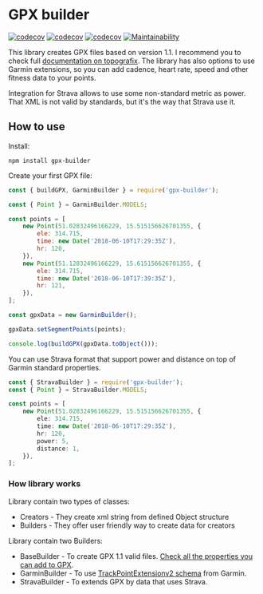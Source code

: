 # GPX builder

[![codecov](https://img.shields.io/npm/v/gpx-builder.svg)](https://www.npmjs.com/package/gpx-builder) [![codecov](https://codecov.io/gh/fabulator/gpx-builder/branch/master/graph/badge.svg)](https://codecov.io/gh/fabulator/gpx-builder)  [![codecov](https://travis-ci.org/fabulator/gpx-builder.svg?branch=master)](https://travis-ci.org/fabulator/gpx-builder) [![Maintainability](https://api.codeclimate.com/v1/badges/7ab35417954388460660/maintainability)](https://codeclimate.com/github/fabulator/gpx-builder/maintainability)

This library creates GPX files based on version 1.1. I recommend you to check full [documentation on topografix](http://www.topografix.com/gpx/1/1/). The library has also options to use Garmin extensions, so you can add cadence, heart rate, speed and other fitness data to your points.

Integration for Strava allows to use some non-standard metric as power. That XML is not valid by standards, but it's the way that Strava use it.

## How to use

Install:

```nodedaemon
npm install gpx-builder
```

Create your first GPX file:

```javascript
const { buildGPX, GarminBuilder } = require('gpx-builder');

const { Point } = GarminBuilder.MODELS;

const points = [
    new Point(51.02832496166229, 15.515156626701355, {
        ele: 314.715,
        time: new Date('2018-06-10T17:29:35Z'),
        hr: 120,
    }),
    new Point(51.12832496166229, 15.615156626701355, {
        ele: 314.715,
        time: new Date('2018-06-10T17:39:35Z'),
        hr: 121,
    }),
];

const gpxData = new GarminBuilder();

gpxData.setSegmentPoints(points);

console.log(buildGPX(gpxData.toObject()));

```

You can use Strava format that support power and distance on top of Garmin standard properties.


```typescript
const { StravaBuilder } = require('gpx-builder');
const { Point } = StravaBuilder.MODELS;

const points = [
    new Point(51.02832496166229, 15.515156626701355, {
        ele: 314.715,
        time: new Date('2018-06-10T17:29:35Z'),
        hr: 120,
        power: 5,
        distance: 1,
    }),
];
```

### How library works

Library contain two types of classes:

- Creators - They create xml string from defined Object structure
- Builders - They offer user friendly way to create data for creators

Library contain two Builders:

- BaseBuilder - To create GPX 1.1 valid files. [Check all the properties you can add to GPX](https://github.com/fabulator/gpx-builder/blob/master/src/builder/BaseBuilder/BaseBuilder.ts).
- GarminBuilder - To use [TrackPointExtensionv2 schema](https://www8.garmin.com/xmlschemas/TrackPointExtensionv2.xsd) from Garmin.
- StravaBuilder - To extends GPX by data that uses Strava.
